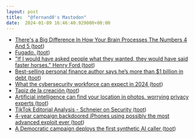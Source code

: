 ```yaml
---
layout: post
title:  "@fernand0's Mastodon"
date:  2024-01-09 16:46:40.929000+00:00
---
```

*  [There's a Big Difference In How Your Brain Processes The Numbers 4 And 5 ](https://www.sciencealert.com/theres-a-big-difference-in-how-your-brain-processes-the-numbers-4-and-) ([toot](https://mastodon.social/@fernand0/111727004936430870))
*  [Fugado. ](https://avecesunafoto.wordpress.com/2024/01/09/fugado) ([toot](https://mastodon.social/@fernand0/111726989654101062))
*  [&quot;If I would have asked people what they wanted, they would have said faster horses.&quot; Henry Ford ](https://mastodon.social/@fernand0/111726863373919894) ([toot](https://mastodon.social/@fernand0/111726863373919894))
*  [Best-selling personal finance author says he’s more than $1 billion in debt ](https://www.marketwatch.com/story/this-best-selling-personal-finance-author-says-hes-racked-up-more-than-1-billion-in-debt-67e8d6b) ([toot](https://mastodon.social/@fernand0/111726651500905699))
*  [What the cybersecurity workforce can expect in 2024 ](https://securityintelligence.com/articles/cybersecurity-workforce-trends-2024) ([toot](https://mastodon.social/@fernand0/111725992692346114))
*  [Tapiz de la creación ](https://www.flickr.com/photos/fernand0/53420131849) ([toot](https://mastodon.social/@fernand0/111725733131892451))
*  [Artificial intelligence can find your location in photos, worrying privacy experts  ](https://www.npr.org/2023/12/19/1219984002/artificial-intelligence-can-find-your-location-in-photos-worrying-privacy-expert) ([toot](https://mastodon.social/@fernand0/111725664307239552))
*  [TikTok Editorial Analysis - Schneier on Security ](https://www.schneier.com/blog/archives/2024/01/tiktok-editorial-analysis.htm) ([toot](https://mastodon.social/@fernand0/111725443055167135))
*  [4-year campaign backdoored iPhones using possibly the most advanced exploit ever ](https://arstechnica.com/security/2023/12/exploit-used-in-mass-iphone-infection-campaign-targeted-secret-hardware-feature) ([toot](https://mastodon.social/@fernand0/111725355187401483))
*  [A Democratic campaign deploys the first synthetic AI caller ](https://www.politico.com/news/2023/12/12/democratic-campaign-ai-caller-0013118) ([toot](https://mastodon.social/@fernand0/111723551523546464))
